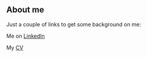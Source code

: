 
## About me

Just a couple of links to get some background on me:

Me on [LinkedIn](https://linkedin.acesabe.net) 

My [CV](https://acesabe.net/cv.html)

